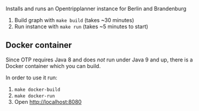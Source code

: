 Installs and runs an Opentripplanner instance for Berlin and Brandenburg

1. Build graph with `make build` (takes ~30 minutes)
1. Run instance with `make run` (takes ~5 minutes to start)

## Docker container

Since OTP requires Java 8 and does _not_ run under Java 9 and up, there is 
a Docker container which you can build.

In order to use it run:

1. `make docker-build`
1. `make docker-run`
1. Open [http://localhost:8080](http://localhost:8080)
